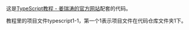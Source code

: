 这是[TypeScript教程 - 姜瑞涛的官方网站](https://www.jiangruitao.com/typescript/)配套的代码。

教程里的项目文件typescript1-1，第一个1表示项目文件在代码仓库文件夹1下。

